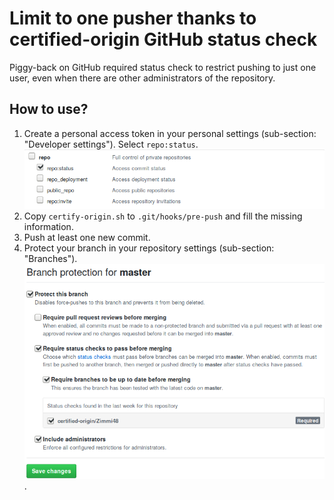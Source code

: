 # Limit to one pusher thanks to certified-origin GitHub status check

Piggy-back on GitHub required status check to restrict pushing
to just one user, even when there are other administrators of the
repository.

## How to use?

1. Create a personal access token in your personal settings (sub-section: "Developer settings"). Select `repo:status`.
   ![Scopes](scopes.png)
1. Copy `certify-origin.sh` to `.git/hooks/pre-push` and fill the missing information.
2. Push at least one new commit.
3. Protect your branch in your repository settings (sub-section: "Branches").
   ![Protecting a branch](protected-branch.png).

